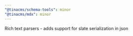 ```yaml
---
"@tinacms/schema-tools": minor
"@tinacms/mdx": minor
---
```


Rich text parsers - adds support for slate serialization in json
